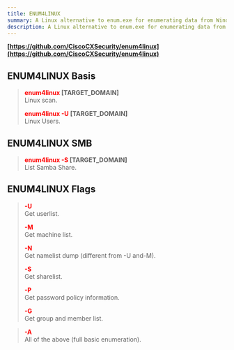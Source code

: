 ```yaml
---
title: ENUM4LINUX
summary: A Linux alternative to enum.exe for enumerating data from Windows and Samba hosts.
description: A Linux alternative to enum.exe for enumerating data from Windows and Samba hosts.
---
```


**[https://github.com/CiscoCXSecurity/enum4linux](https://github.com/CiscoCXSecurity/enum4linux)**

## ENUM4LINUX Basis


 > 
 > **<font color=red>enum4linux</font> \[TARGET_DOMAIN\]**</br>
 > Linux scan.
 > 
 > **<font color=red>enum4linux -U</font> \[TARGET_DOMAIN\]**</br>
 > Linux Users.

## ENUM4LINUX SMB


 > 
 > **<font color=red>enum4linux -S</font> \[TARGET_DOMAIN\]</br>**
 > List Samba Share.

## ENUM4LINUX Flags


 > 
 > **<font color=red>-U</font>**</br>
 > Get userlist.
 > 
 > **<font color=red>-M</font>**</br>
 > Get machine list.
 > 
 > **<font color=red>-N</font>**</br>
 > Get namelist dump (different from -U and-M).
 > 
 > **<font color=red>-S</font>**</br>
 > Get sharelist.
 > 
 > **<font color=red>-P</font>**</br>
 > Get password policy information.
 > 
 > **<font color=red>-G</font>**</br>
 > Get group and member list.

 > 
 > **<font color=red>-A</font>**</br>
 > All of the above (full basic enumeration).
